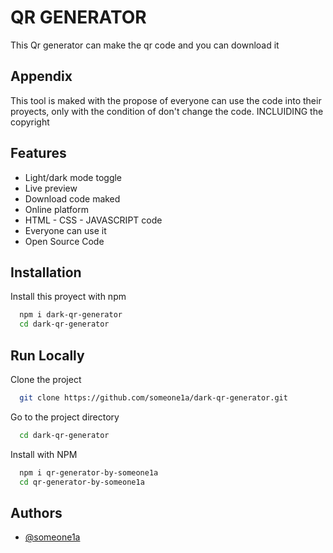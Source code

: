 # QR GENERATOR 
This Qr generator can make the qr code and you can download it

## Appendix

This tool is maked with the propose of everyone can use the code into their proyects,
only with the condition of don't change the code. INCLUIDING the copyright
## Features

- Light/dark mode toggle
- Live preview
- Download code maked 
- Online platform
- HTML - CSS - JAVASCRIPT code
- Everyone can use it 
- Open Source Code

## Installation

Install this proyect with npm

```bash
  npm i dark-qr-generator
  cd dark-qr-generator
```
    
## Run Locally

Clone the project

```bash
  git clone https://github.com/someone1a/dark-qr-generator.git
```

Go to the project directory

```bash
  cd dark-qr-generator
```

Install with NPM

```bash
  npm i qr-generator-by-someone1a 
  cd qr-generator-by-someone1a
```




## Authors

- [@someone1a](https://github.com/someone1a/)
